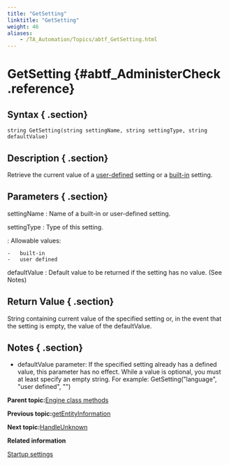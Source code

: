 ```yaml
--- 
title: "GetSetting"
linktitle: "GetSetting"
weight: 46
aliases: 
    - /TA_Automation/Topics/abtf_GetSetting.html
---
```

# GetSetting {#abtf_AdministerCheck .reference}

## Syntax { .section}

`string GetSetting(string settingName, string settingType, string defaultValue)`

## Description { .section}

Retrieve the current value of a [user-defined](aut_defining_user_defined_settings.html) setting or a [built-in](bis_Built_in_settings.html) setting.

## Parameters { .section}

settingName
:   Name of a built-in or user-defined setting.

settingType
:   Type of this setting.

:   Allowable values:

    -   built-in
    -   user defined

defaultValue
:   Default value to be returned if the setting has no value. \(See Notes\)

## Return Value { .section}

String containing current value of the specified setting or, in the event that the setting is empty, the value of the defaultValue.

## Notes { .section}

-   defaultValue parameter: If the specified setting already has a defined value, this parameter has no effect. While a value is optional, you must at least specify an empty string. For example: GetSetting\("language", "user defined", ""\)

**Parent topic:**[Engine class methods](../../TA_Automation/Topics/abtf_Engine_classes.html)

**Previous topic:**[getEntityInformation](../../TA_Automation/Topics/abtf_getEntityInformation.html)

**Next topic:**[HandleUnknown](../../TA_Automation/Topics/abtf_HandleUnknown.html)

**Related information**  


[Startup settings](../../TA_Automation/Topics/aut_startup_settings.html)

